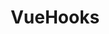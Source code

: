 ---
layout: home

title: VueHooks
titleTemplate: 基于vue提炼的一些hooks

hero:
  name: VueHooks
  text: 基于vue提炼的hooks
  tagline: 部分与VueUse相同，会加些甜点，作者目的也是练手观摩
  image:
    src: /logo.png
    alt: VitePress
  actions:
    - theme: brand
      text: 快速开始
      link: /guide/introduce
    - theme: alt
      text: 功能集合
      link: /core/aa
    - theme: alt
      text: GitHub
      link: https://github.com/M-cheng-web/morehook
    - theme: alt
      text: vueuse官网
      link: https://vueuse.org/
---